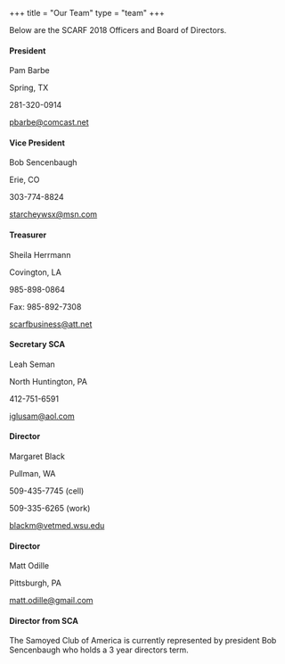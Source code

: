 +++
title = "Our Team"
type = "team"
+++


Below are the SCARF 2018 Officers and Board of Directors.

#### President

Pam Barbe

Spring, TX

281-320-0914

[pbarbe@comcast.net](mailto:pbarbe@comcast.net)

#### Vice President

Bob Sencenbaugh

Erie, CO

303-774-8824

[starcheywsx@msn.com](mailto:starcheywsx@msn.com)

#### Treasurer

Sheila Herrmann

Covington, LA

985-898-0864

Fax: 985-892-7308

[scarfbusiness@att.net](mailto:scarfbusiness@att.net)

#### Secretary SCA

Leah Seman

North Huntington, PA

412-751-6591

[iglusam@aol.com](mailto:iglusam@aol.com)

#### Director

Margaret Black

Pullman, WA

509-435-7745 (cell)

509-335-6265 (work)

[blackm@vetmed.wsu.edu](mailto:blackm@vetmed.wsu.edu)

#### Director

Matt Odille

Pittsburgh, PA

[matt.odille@gmail.com](mailto:matt.odille@gmail.com)

#### Director from SCA

The Samoyed Club of America is currently represented by president Bob Sencenbaugh who holds a 3 year directors term.
